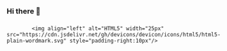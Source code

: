 ### Hi there 👋

<!--
**Mihanta1/Mihanta1** is a ✨ _special_ ✨ repository because its `README.md` (this file) appears on your GitHub profile.

Here are some ideas to get you started:
I'm just a random girl who loves what she does
- ⚡ Fun fact: I think I'm fun the way I am
-->

### 

            <img align="left" alt="HTML5" width="25px" src="https://cdn.jsdelivr.net/gh/devicons/devicon/icons/html5/html5-plain-wordmark.svg" style="padding-right:10px"/>
          
